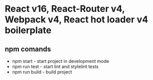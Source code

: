 # React v16, React-Router v4, Webpack v4, React hot loader v4 boilerplate

## npm comands

- npm start - start project in development mode
- npm run test - start lint and stylelint tests
- npm run build - build project
